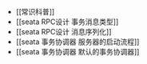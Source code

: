 - [[常识科普]]
- [[seata RPC设计 事务消息类型]]
- [[seata RPC设计 消息序列化]]
- [[seata 事务协调器 服务器的启动流程]]
- [[seata 事务协调器 默认的事务协调器]]